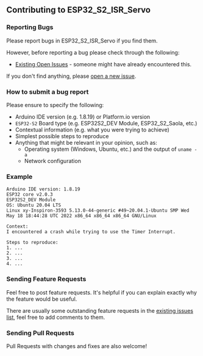 ## Contributing to ESP32_S2_ISR_Servo

### Reporting Bugs

Please report bugs in ESP32_S2_ISR_Servo if you find them.

However, before reporting a bug please check through the following:

* [Existing Open Issues](https://github.com/khoih-prog/ESP32_S2_ISR_Servo/issues) - someone might have already encountered this.

If you don't find anything, please [open a new issue](https://github.com/khoih-prog/ESP32_S2_ISR_Servo/issues/new).

### How to submit a bug report

Please ensure to specify the following:

* Arduino IDE version (e.g. 1.8.19) or Platform.io version
* `ESP32-S2` Board type (e.g. ESP32S2_DEV Module, ESP32_S2_Saola, etc.)
* Contextual information (e.g. what you were trying to achieve)
* Simplest possible steps to reproduce
* Anything that might be relevant in your opinion, such as:
  * Operating system (Windows, Ubuntu, etc.) and the output of `uname -a`
  * Network configuration


### Example

```
Arduino IDE version: 1.8.19
ESP32 core v2.0.3
ESP32S2_DEV Module
OS: Ubuntu 20.04 LTS
Linux xy-Inspiron-3593 5.13.0-44-generic #49~20.04.1-Ubuntu SMP Wed May 18 18:44:28 UTC 2022 x86_64 x86_64 x86_64 GNU/Linux

Context:
I encountered a crash while trying to use the Timer Interrupt.

Steps to reproduce:
1. ...
2. ...
3. ...
4. ...
```

### Sending Feature Requests

Feel free to post feature requests. It's helpful if you can explain exactly why the feature would be useful.

There are usually some outstanding feature requests in the [existing issues list](https://github.com/khoih-prog/ESP32_S2_ISR_Servo/issues?q=is%3Aopen+is%3Aissue+label%3Aenhancement), feel free to add comments to them.

### Sending Pull Requests

Pull Requests with changes and fixes are also welcome!

